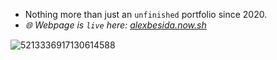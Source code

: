 - Nothing more than just an `unfinished` portfolio since 2020.
- *🌐 Webpage is `live` here: [alexbesida.now.sh](https://alexbesida.vercel.app/)*

![5213336917130614588](https://user-images.githubusercontent.com/40000095/169715828-d524ae01-638a-4894-bd9e-f3f1060788b4.gif)
